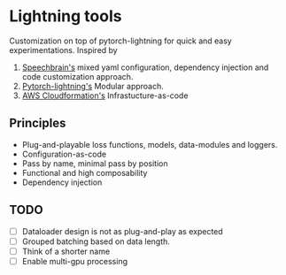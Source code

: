 # Lightning tools
Customization on top of pytorch-lightning for quick and easy experimentations. Inspired by 

1. [Speechbrain's](https://github.com/speechbrain/speechbrain) mixed yaml configuration, dependency injection and code customization approach.
2. [Pytorch-lightning's](https://github.com/PyTorchLightning/pytorch-lightning) Modular approach.
3. [AWS Cloudformation's](https://aws.amazon.com/cloudformation/) Infrastucture-as-code

## Principles
- Plug-and-playable loss functions, models, data-modules and loggers.
- Configuration-as-code
- Pass by name, minimal pass by position
- Functional and high composability
- Dependency injection

## TODO
- [ ] Dataloader design is not as plug-and-play as expected
- [ ] Grouped batching based on data length.
- [ ] Think of a shorter name
- [ ] Enable multi-gpu processing
